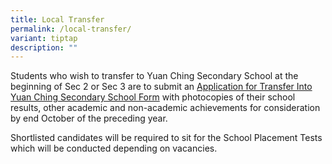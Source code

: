 ```yaml
---
title: Local Transfer
permalink: /local-transfer/
variant: tiptap
description: ""
---
```

<p>Students who wish to transfer to Yuan Ching Secondary School at the beginning
of Sec 2 or Sec 3 are to submit an <a href="https://go.gov.sg/ycss-transferform" rel="noopener noreferrer nofollow" target="_blank">Application for Transfer Into Yuan Ching Secondary School Form</a> with
photocopies of their school results, other academic and non-academic achievements
for consideration by end October of the preceding year.</p>
<p></p>
<p>Shortlisted candidates will be required to sit for the School Placement
Tests which will be conducted depending on vacancies.</p>